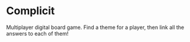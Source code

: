 # Complicit

Multiplayer digital board game. Find a theme for a player, then link all the answers to each of them!
